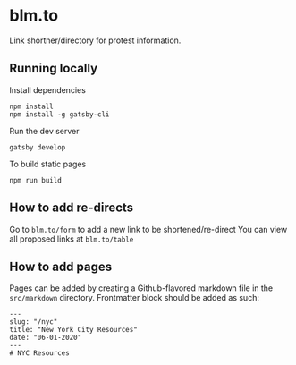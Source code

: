 # blm.to

Link shortner/directory for protest information. 

## Running locally
Install dependencies
```
npm install
npm install -g gatsby-cli
```

Run the dev server
```
gatsby develop
```

To build static pages
```
npm run build
```

## How to add re-directs
Go to `blm.to/form` to add a new link to be shortened/re-direct
You can view all proposed links at `blm.to/table`

## How to add pages
Pages can be added by creating a Github-flavored markdown file in the `src/markdown` directory. Frontmatter block should be added as such:

```
---
slug: "/nyc"
title: "New York City Resources"
date: "06-01-2020"
---
# NYC Resources
```
